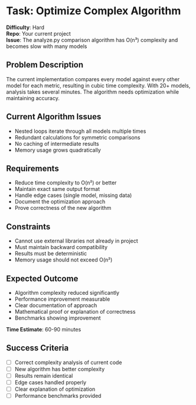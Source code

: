 # Task: Optimize Complex Algorithm

**Difficulty**: Hard  
**Repo**: Your current project  
**Issue**: The analyze.py comparison algorithm has O(n³) complexity and becomes slow with many models  

## Problem Description
The current implementation compares every model against every other model for each metric, resulting in cubic time complexity. With 20+ models, analysis takes several minutes. The algorithm needs optimization while maintaining accuracy.

## Current Algorithm Issues
- Nested loops iterate through all models multiple times
- Redundant calculations for symmetric comparisons
- No caching of intermediate results
- Memory usage grows quadratically

## Requirements
- Reduce time complexity to O(n²) or better
- Maintain exact same output format
- Handle edge cases (single model, missing data)
- Document the optimization approach
- Prove correctness of the new algorithm

## Constraints
- Cannot use external libraries not already in project
- Must maintain backward compatibility
- Results must be deterministic
- Memory usage should not exceed O(n²)

## Expected Outcome
- Algorithm complexity reduced significantly
- Performance improvement measurable
- Clear documentation of approach
- Mathematical proof or explanation of correctness
- Benchmarks showing improvement

**Time Estimate**: 60-90 minutes

## Success Criteria
- [ ] Correct complexity analysis of current code
- [ ] New algorithm has better complexity
- [ ] Results remain identical
- [ ] Edge cases handled properly
- [ ] Clear explanation of optimization
- [ ] Performance benchmarks provided